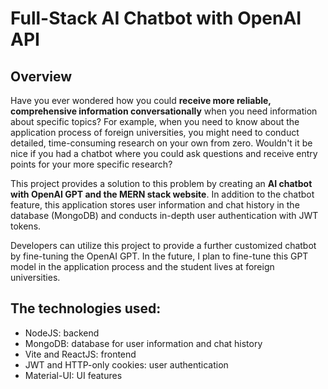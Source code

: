 # Full-Stack AI Chatbot with OpenAI API
## Overview
Have you ever wondered how you could **receive more reliable, comprehensive information conversationally** when you need information about specific topics? For example, when you need to know about the application process of foreign universities, you might need to conduct detailed, time-consuming research on your own from zero. Wouldn't it be nice if you had a chatbot where you could ask questions and receive entry points for your more specific research? 

This project provides a solution to this problem by creating an **AI chatbot with OpenAI GPT and the MERN stack website**. In addition to the chatbot feature, this application stores user information and chat history in the database (MongoDB) and conducts in-depth user authentication with JWT tokens. 

Developers can utilize this project to provide a further customized chatbot by fine-tuning the OpenAI GPT. In the future, I plan to fine-tune this GPT model in the application process and the student lives at foreign universities. 

## The technologies used:
* NodeJS: backend
* MongoDB: database for user information and chat history 
* Vite and ReactJS: frontend 
* JWT and HTTP-only cookies: user authentication
* Material-UI: UI features 
